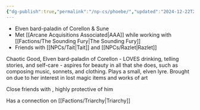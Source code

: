 ```yaml
---
{"dg-publish":true,"permalink":"/np-cs/phoebe/","updated":"2024-12-22T20:24:43.940-06:00"}
---
```


- Elven bard-paladin of Corellon & Sune
- Met [[Arcane Acquisitions Associated\|AAA]] while working with [[Factions/The Sounding Fury\|The Sounding Fury]]
- Friends with [[NPCs/Tait\|Tait]] and [[NPCs/Razlet\|Razlet]]

Chaotic Good, Elven bard-paladin of Corellon - LOVES drinking, telling stories, and self-care - aspires for beauty in all that she does, such as composing music, sonnets, and clothing. Plays a small, elven lyre. Brought on due to her interest in lost magic items and works of art

Close friends with , highly protective of him

Has a connection on [[Factions/Triarchy\|Triarchy]] 


